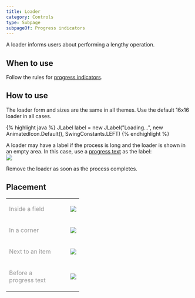 ```yaml
---
title: Loader
category: Controls
type: Subpage
subpageOf: Progress indicators
---
```


A loader informs users about performing a lengthy operation.


## When to use

Follow the rules for [progress indicators]({{site.baseurl}}/controls/progress_indicators).
 
 
## How to use

The loader form and sizes are the same in all themes. Use the default 16x16 loader in all cases.

<div class="code-block__wrapper">{% highlight java %}
JLabel label = new JLabel("Loading...", new AnimatedIcon.Default(), SwingConstants.LEFT)
{% endhighlight %}</div> 

   
A loader may have a label if the process is long and the loader is shown in an empty area. In this case, use a [progress text]({{site.baseurl}}/controls/progress_text) as the label:  
![]({{site.baseurl}}/images/loader/loader_with_progress_text.png)

Remove the loader as soon as the process completes.


## Placement

<table>

<col width="150px">

<tr>
    <td> <p style="margin-top: 16px"> <span style="color: #999999"> Inside a field </span> </p>  </td>
    <td> <img src="{{site.baseurl}}/images/loader/placement_field.png" style="margin-left: 17px; margin-top: 0px"> </td>
</tr>

<tr>
    <td> <p style="margin-top: 16px"> <span style="color: #999999"> In a corner </span> </p>  </td>
    <td> <img src="{{site.baseurl}}/images/loader/placement_corner.png" style="margin-left: 17px; margin-top: 0px">
    </td>
</tr>

<tr>
    <td> <p style="margin-top: 16px"> <span style="color: #999999"> Next to an item </span> </p>  </td>
    <td> <img src="{{site.baseurl}}/images/loader/placement_item.png" style="margin-left: 17px; margin-top: 0px"> </td>
</tr>

<tr>
    <td> <p style="margin-top: 16px"> <span style="color: #999999"> Before a progress text </span> </p>  </td>
    <td> <img src="{{site.baseurl}}/images/loader/placement_progress_text.png" style="margin-left: 17px; margin-top: 0px">
    </td>
</tr> 

</table>  




